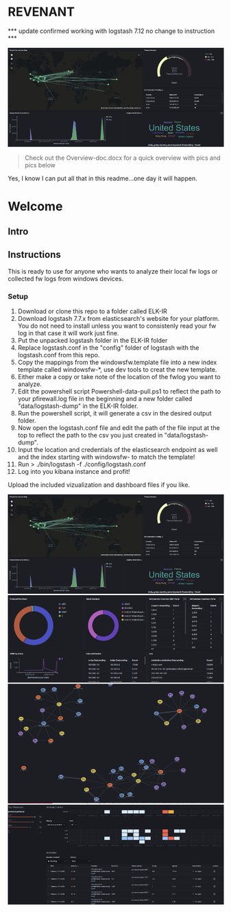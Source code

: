 # REVENANT
*** update confirmed working with logstash 7.12 no change to instruction ***

![Screenshot 0](assets/img/mdt-hackathon0.png)

> Check out the Overview-doc.docx for a quick overview with pics and pics below

Yes, I know I can put all that in this readme...one day it will happen.

# Welcome
## Intro

## Instructions

This is ready to use for anyone who wants to analyze their local fw logs or collected fw logs from windows devices.

### Setup
1. Download or clone this repo to a folder called ELK-IR
2. Download logstash 7.7.x from elasticsearch's website for your platform. You do not need to install unless you want to consistenly read your fw log in that case it will work just fine.
3. Put the unpacked logstash folder in the ELK-IR folder
4. Replace logstash.conf in the "config" folder of logstash with the logstash.conf from this repo.
5. Copy the mappings from the windowsfw.template file into a new index template called windowsfw-*, use dev tools to creat the new template.
6. Either make a copy or take note of the location of the fwlog you want to analyze.
7. Edit the powershell script Powershell-data-pull.ps1 to reflect the path to your pfirewall.log file in the beginning and a new folder called "data/logstash-dump" in the ELK-IR folder.
8. Run the powershell script, it will generate a csv in the desired output folder.
9. Now open the logstash.conf file and edit the path of the file input at the top to reflect the path to the csv you just created in "data/logstash-dump".
10. Input the location and credentials of the elasticsearch endpoint as well and the index starting with windowsfw- to match the template!
11. Run > ./bin/logstash -f ./config/logstash.conf
12. Log into you kibana instance and profit!

Upload the included vizualization and dashboard files if you like.

![Screenshot 0](assets/img/mdt-hackathon0.png)
![Screenshot 1](assets/img/mdt-hackathon1.png)
![Screenshot 2](assets/img/mdt-hackathon2.png)
![Screenshot 2](assets/img/mdt-hackathon3.png)
